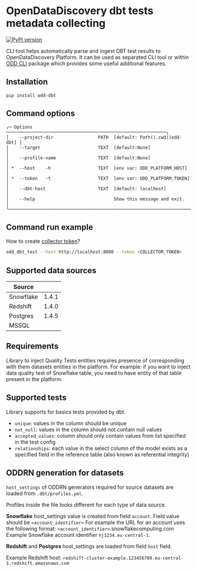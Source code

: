 # OpenDataDiscovery dbt tests metadata collecting
[![PyPI version](https://badge.fury.io/py/odd-dbt.svg)](https://badge.fury.io/py/odd-dbt)

CLI tool helps automatically parse and ingest DBT test results to OpenDataDiscovery Platform.
It can be used as separated CLI tool or within [ODD CLI](https://github.com/opendatadiscovery/odd-cli) package which provides some useful additional features.

## Installation
```pip install odd-dbt```

## Command options
```
╭─ Options ─────────────────────────────────────────────────────────────╮
│    --project-dir                 PATH  [default: Path().cwd()odd-dbt] │
│    --target                      TEXT  [default:None]                 │
│    --profile-name                TEXT  [default:None]                 │
│ *  --host    -h                  TEXT  [env var: ODD_PLATFORM_HOST]   │
│ *  --token   -t                  TEXT  [env var: ODD_PLATFORM_TOKEN]  │
│    --dbt-host                    TEXT  [default: localhost]           │
│    --help                              Show this message and exit.    │
╰───────────────────────────────────────────────────────────────────────╯
```


## Command run example
How to create [collector token](https://docs.opendatadiscovery.org/configuration-and-deployment/trylocally#create-collector-entity)?
```bash
odd_dbt_test --host http://localhost:8080 --token <COLLECTOR_TOKEN>
```



## Supported data sources
| Source    |       |
| --------- | ----- |
| Snowflake | 1.4.1 |
| Redshift  | 1.4.0 |
| Postgres  | 1.4.5 |
| MSSQL     |       | 

## Requirements
Library to inject Quality Tests entities requires presence of corresponding with them datasets entities in the platform.
For example: if you want to inject data quality test of Snowflake table, you need to have entity of that table present in the platform.

## Supported tests
Library supports for basics tests provided by dbt.
- `unique`: values in the column should be unique
- `not_null`: values in the column should not contain null values
- `accepted_values`: column should only contain values from list specified in the test config
- `relationships`: each value in the select column of the model exists as a specified field in the reference table (also known as referential integrity)

## ODDRN generation for datasets
`host_settings` of ODDRN generators required for source datasets are loaded from `.dbt/profiles.yml`.

Profiles inside the file looks different for each type of data source.

**Snowflake** host_settings value is created from field `account`. Field value should be `<account_identifier>`
For example the URL for an account uses the following format: `<account_identifier>`.snowflakecomputing.com
Example Snowflake account identifier `hj1234.eu-central-1`.

**Redshift** and **Postgres** host_settings are loaded from field `host` field.

Example Redshift host: `redshift-cluster-example.123456789.eu-central-1.redshift.amazonaws.com`
